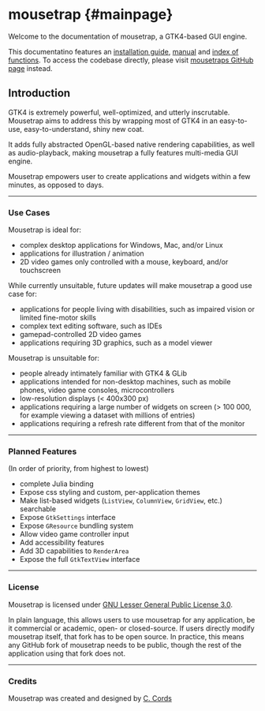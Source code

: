 # mousetrap {#mainpage}

Welcome to the documentation of mousetrap, a GTK4-based GUI engine. 

This documentatino features an [installation guide](01_installation.md), [manual](02_signals.md) and [index of functions](./annotated.html). To access the codebase directly, please visit [mousetraps GitHub page](https://github.com/clemapfel/mousetrap) instead.


## Introduction

GTK4 is extremely powerful, well-optimized, and utterly inscrutable. Mousetrap aims to address this by wrapping most of GTK4
in an easy-to-use, easy-to-understand, shiny new coat. 

It adds fully abstracted OpenGL-based native rendering capabilities, as well as audio-playback, making mousetrap a fully features multi-media GUI engine.

Mousetrap empowers user to create applications and widgets within a few minutes, as opposed to days.

---

### Use Cases

Mousetrap is ideal for:
+ complex desktop applications for Windows, Mac, and/or Linux
+ applications for illustration / animation
+ 2D video games only controlled with a mouse, keyboard, and/or touchscreen

While currently unsuitable, future updates will make mousetrap a good use case for:
+ applications for people living with disabilities, such as impaired vision or limited fine-motor skills
+ complex text editing software, such as IDEs
+ gamepad-controlled 2D video games
+ applications requiring 3D graphics, such as a model viewer

Mousetrap is unsuitable for:
+ people already intimately familiar with GTK4 & GLib
+ applications intended for non-desktop machines, such as mobile phones, video game consoles, microcontrollers
+ low-resolution displays (< 400x300 px)
+ applications requiring a large number of widgets on screen (> 100 000, for example viewing a dataset with millions of entries)
+ applications requiring a refresh rate different from that of the monitor

---

### Planned Features

(In order of priority, from highest to lowest)

+ complete Julia binding
+ Expose css styling and custom, per-application themes
+ Make list-based widgets (`ListView`, `ColumnView`, `GridView`, etc.) searchable
+ Expose `GtkSettings` interface
+ Expose `GResource` bundling system
+ Allow video game controller input
+ Add accessibility features
+ Add 3D capabilities to `RenderArea`
+ Expose the full `GtkTextView` interface

---

### License

Mousetrap is licensed under [GNU Lesser General Public License 3.0](https://en.wikipedia.org/wiki/GNU_Lesser_General_Public_License). 

In plain language, this allows users to use mousetrap for any application, be it commercial or academic, open- or closed-source. If users directly modify mousetrap itself, that fork has to be open source. In practice, this means any GitHub fork of mousetrap needs to be public, though the rest of the application using that fork does not.

---

### Credits

Mousetrap was created and designed by [C. Cords](https://clemens-cords.com)
